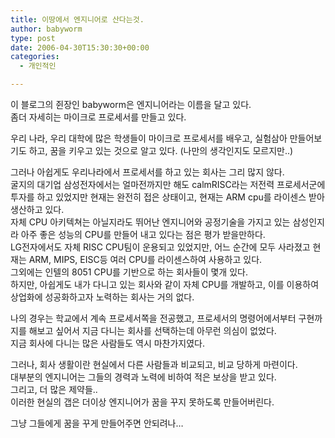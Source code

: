 ```yaml
---
title: 이땅에서 엔지니어로 산다는것.
author: babyworm
type: post
date: 2006-04-30T15:30:30+00:00
categories:
  - 개인적인

---
```

이 블로그의 쥔장인 babyworm은 엔지니어라는 이름을 달고 있다.  
좀더 자세히는 마이크로 프로세서를 만들고 있다.

우리 나라, 우리 대학에 많은 학생들이 마이크로 프로세서를 배우고, 실험삼아 만들어보기도 하고, 꿈을 키우고 있는 것으로 알고 있다. (나만의 생각인지도 모르지만..)

그러나 아쉽게도 우리나라에서 프로세서를 하고 있는 회사는 그리 많지 않다.  
굴지의 대기업 삼성전자에서는 얼마전까지만 해도 calmRISC라는 저전력 프로세서군에 투자를 하고 있었지만 현재는 완전히 접은 상태이고, 현재는 ARM cpu를 라이센스 받아 생산하고 있다.  
자체 CPU 아키텍쳐는 아닐지라도 뛰어난 엔지니어와 공정기술을 가지고 있는 삼성인지라 아주 좋은 성능의 CPU를 만들어 내고 있다는 점은 평가 받을만하다.  
LG전자에서도 자체 RISC CPU팀이 운용되고 있었지만, 어느 순간에 모두 사라졌고 현재는 ARM, MIPS, EISC등 여러 CPU를 라이센스하여 사용하고 있다.  
그외에는 인텔의 8051 CPU를 기반으로 하는 회사들이 몇개 있다.&nbsp;  
하지만, 아쉽게도 내가 다니고 있는 회사와 같이 자체 CPU를 개발하고, 이를 이용하여 상업화에 성공화하고자 노력하는 회사는 거의 없다.

나의 경우는 학교에서 계속 프로세서쪽을 전공했고, 프로세서의 명령어에서부터 구현까지를 해보고 싶어서 지금 다니는 회사를 선택하는데 아무런 의심이 없었다.  
지금 회사에 다니는 많은 사람들도 역시 마찬가지였다.

그러나, 회사 생활이란 현실에서 다른 사람들과 비교되고, 비교 당하게 마련이다.  
대부분의 엔지니어는 그들의 경력과 노력에 비하여 적은 보상을 받고 있다.  
그리고, 더 많은 제약들..  
이러한 현실의 갭은 더이상 엔지니어가 꿈을 꾸지 못하도록 만들어버린다. 

그냥 그들에게 꿈을 꾸게 만들어주면 안되려나&#8230;